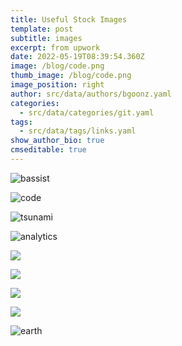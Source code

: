```yaml
---
title: Useful Stock Images
template: post
subtitle: images
excerpt: from upwork
date: 2022-05-19T08:39:54.360Z
image: /blog/code.png
thumb_image: /blog/code.png
image_position: right
author: src/data/authors/bgoonz.yaml
categories:
  - src/data/categories/git.yaml
tags:
  - src/data/tags/links.yaml
show_author_bio: true
cmseditable: true
---
```

![bassist](/blog/bassist.gif "bassist gif")



![code](/blog/code.png "code")



![tsunami](/blog/woodcuts_1.jpg "tsunami")

![analytics](/blog/analytics.jpg "analytics")

![](/blog/gradients_3.png)

![](/blog/nasa_space_shuttle_challenger.jpg)









![](/blog/woodcuts_1.jpg)

![](/blog/nasa_earth_grid.jpg)

![earth](/blog/nasa_the_blue_marble-1-.jpg "earth")

![]()

![]()

![]()

![]()





![]()

![]()

![]()

![]()

![]()

![]()

![]()

![]()



![]()